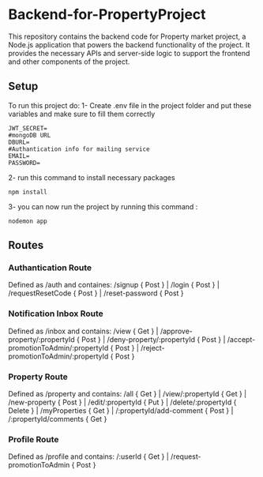 # Backend-for-PropertyProject
This repository contains the backend code for Property market project, a Node.js application that powers the backend functionality of the project. It provides the necessary APIs and server-side logic to support the frontend and other components of the project.

## Setup
To run this project do:
1- Create .env file in the project folder and put these variables and make sure to fill them correctly
```shell
JWT_SECRET=
#mongoDB URL
DBURL=
#Authantication info for mailing service
EMAIL=
PASSWORD=
```
2- run this command to install necessary packages
```shell
npm install 
```
3- you can now run the project by running this command :
```shell
nodemon app
```

## Routes
### Authantication Route
Defined as /auth and containes:
/signup { Post } | /login { Post } | /requestResetCode { Post } | /reset-password { Post }

### Notification Inbox Route
Defined as /inbox and contains:
/view { Get } | /approve-property/:propertyId { Post } | /deny-property/:propertyId { Post } | /accept-promotionToAdmin/:propertyId { Post } |
/reject-promotionToAdmin/:propertyId { Post }

### Property Route 
Defined as /property and contains:
/all { Get } | /view/:propertyId { Get } | /new-property { Post } | /edit/:propertyId { Put } | /delete/:propertyId { Delete } |
/myProperties { Get } | /:propertyId/add-comment { Post } | /:propertyId/comments { Get }

### Profile Route
Defined as /profile and contains:
/:userId { Get } | /request-promotionToAdmin { Post } 
